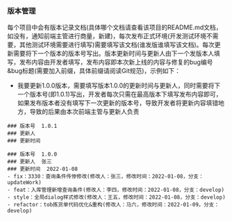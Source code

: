 ### 版本管理
每个项目中会有版本记录文档(具体哪个文档请查看该项目的README.md文档，如没有，通知前端主管进行商量，新建)，每次发布正式环境(开发测试环境不需要，其他测试环境需要进行填写)需要填写该文档(谁发版谁填写该文档)。每次更新需要将下一个版本的版本号写出。版本更新时间与更新人由下一个发版本人填写，发布内容由开发者填写，发布内容即本次新上线的内容与修复的bug编号&bug标题(需要加入前缀，具体前缀请阅读Git规范)，示例如下：
 - 我要更新1.0.0版本，需要填写版本1.0.0的更新时间与更新人，同时需要将下一个版本号(即1.0.1)写出，开发者每次只需在最高版本下填写发布内容即可，如果发布版本者没有填写下一次更新的版本号，导致开发者将更新内容填错地方，导致的后果由本次前端主管与更新人负责
 ```
 ### 版本号  1.0.1
 ### 更新人
 ### 更新时间

 ### 版本号  1.0.0
 ### 更新人  张三
 ### 更新时间  2022-01-08
 - fix：3330：查询条件传惨修改(修改人：张三，修改时间：2022-01-08，分支：updateWork)
 - feat：入库管理新增查询条件(修改人：李四，修改时间：2022-01-08，分支：develop)
 - style：全局dialog样式修改(修改人：王五，修改时间：2022-01-08，分支：develop)
 - refactor：tob拣货单代码优化&重构(修改人：马六，修改时间：2022-01-09，分支：develop)
 ```